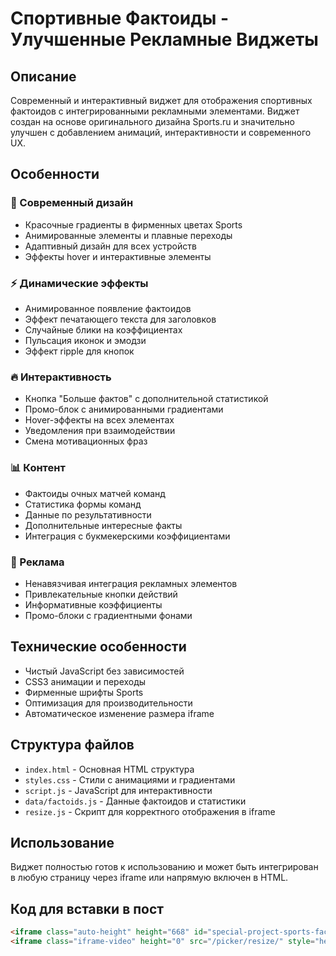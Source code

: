 # Спортивные Фактоиды - Улучшенные Рекламные Виджеты

## Описание

Современный и интерактивный виджет для отображения спортивных фактоидов с интегрированными рекламными элементами. Виджет создан на основе оригинального дизайна Sports.ru и значительно улучшен с добавлением анимаций, интерактивности и современного UX.

## Особенности

### 🎨 Современный дизайн
- Красочные градиенты в фирменных цветах Sports
- Анимированные элементы и плавные переходы
- Адаптивный дизайн для всех устройств
- Эффекты hover и интерактивные элементы

### ⚡ Динамические эффекты
- Анимированное появление фактоидов
- Эффект печатающего текста для заголовков
- Случайные блики на коэффициентах
- Пульсация иконок и эмодзи
- Эффект ripple для кнопок

### 🔥 Интерактивность
- Кнопка "Больше фактов" с дополнительной статистикой
- Промо-блок с анимированными градиентами
- Hover-эффекты на всех элементах
- Уведомления при взаимодействии
- Смена мотивационных фраз

### 📊 Контент
- Фактоиды очных матчей команд
- Статистика формы команд
- Данные по результативности
- Дополнительные интересные факты
- Интеграция с букмекерскими коэффициентами

### 🎯 Реклама
- Ненавязчивая интеграция рекламных элементов
- Привлекательные кнопки действий
- Информативные коэффициенты
- Промо-блоки с градиентными фонами

## Технические особенности

- Чистый JavaScript без зависимостей
- CSS3 анимации и переходы
- Фирменные шрифты Sports
- Оптимизация для производительности
- Автоматическое изменение размера iframe

## Структура файлов

- `index.html` - Основная HTML структура
- `styles.css` - Стили с анимациями и градиентами
- `script.js` - JavaScript для интерактивности
- `data/factoids.js` - Данные фактоидов и статистики
- `resize.js` - Скрипт для корректного отображения в iframe

## Использование

Виджет полностью готов к использованию и может быть интегрирован в любую страницу через iframe или напрямую включен в HTML.

## Код для вставки в пост

```html
<iframe class="auto-height" height="668" id="special-project-sports-factoids-widget" src="https://vibe-coding-blush.vercel.app/projects/sports-factoids-widget/index.html" style="border: 0px;" width="100%"></iframe>
<iframe class="iframe-video" height="0" src="/picker/resize/" style="height: 0px; display:none;" width="730"></iframe>
``` 
